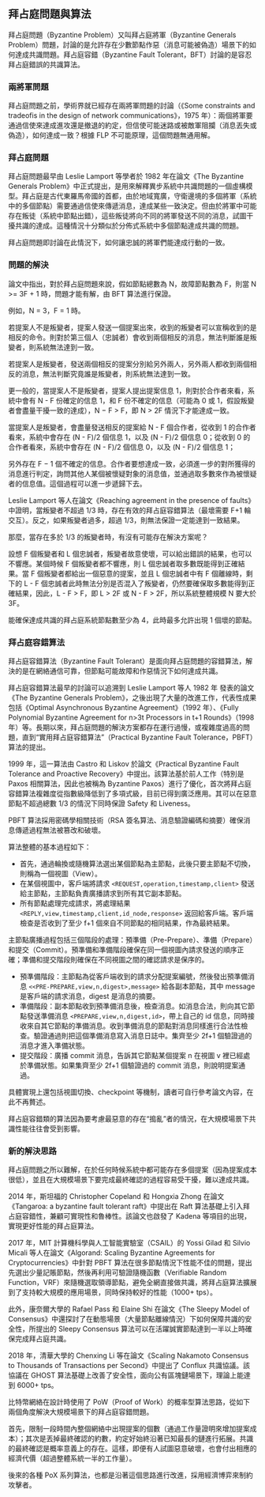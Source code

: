 ## 拜占庭問題與算法

拜占庭問題（Byzantine Problem）又叫拜占庭將軍（Byzantine Generals Problem）問題，討論的是允許存在少數節點作惡（消息可能被偽造）場景下的如何達成共識問題。拜占庭容錯（Byzantine Fault Tolerant，BFT）討論的是容忍拜占庭錯誤的共識算法。

### 兩將軍問題

拜占庭問題之前，學術界就已經存在兩將軍問題的討論（《Some constraints and tradeofis in the design of network communications》，1975 年）：兩個將軍要通過信使來達成進攻還是撤退的約定，但信使可能迷路或被敵軍阻攔（消息丟失或偽造），如何達成一致？根據 FLP 不可能原理，這個問題無通用解。

### 拜占庭問題

拜占庭問題最早由 Leslie Lamport 等學者於 1982 年在論文《The Byzantine Generals Problem》中正式提出，是用來解釋異步系統中共識問題的一個虛構模型。拜占庭是古代東羅馬帝國的首都，由於地域寬廣，守衛邊境的多個將軍（系統中的多個節點）需要通過信使來傳遞消息，達成某些一致決定。但由於將軍中可能存在叛徒（系統中節點出錯），這些叛徒將向不同的將軍發送不同的消息，試圖干擾共識的達成。這種情況十分類似於分佈式系統中多個節點達成共識的問題。

拜占庭問題即討論在此情況下，如何讓忠誠的將軍們能達成行動的一致。

### 問題的解決

論文中指出，對於拜占庭問題來說，假如節點總數為 N，故障節點數為 F，則當 N >= 3F + 1 時，問題才能有解，由 BFT 算法進行保證。

例如，N = 3，F = 1 時。

若提案人不是叛變者，提案人發送一個提案出來，收到的叛變者可以宣稱收到的是相反的命令。則對於第三個人（忠誠者）會收到兩個相反的消息，無法判斷誰是叛變者，則系統無法達到一致。

若提案人是叛變者，發送兩個相反的提案分別給另外兩人，另外兩人都收到兩個相反的消息，無法判斷究竟誰是叛變者，則系統無法達到一致。

更一般的，當提案人不是叛變者，提案人提出提案信息 1，則對於合作者來看，系統中會有 N - F 份確定的信息 1，和 F 份不確定的信息（可能為 0 或 1，假設叛變者會盡量干擾一致的達成），N − F > F，即 N > 2F 情況下才能達成一致。

當提案人是叛變者，會盡量發送相反的提案給 N - F 個合作者，從收到 1 的合作者看來，系統中會存在 (N - F)/2 個信息 1，以及 (N - F)/2 個信息 0；從收到 0 的合作者看來，系統中會存在 (N - F)/2 個信息 0，以及 (N - F)/2 個信息 1；

另外存在 F − 1 個不確定的信息。合作者要想達成一致，必須進一步的對所獲得的消息進行判定，詢問其他人某個被懷疑對象的消息值，並通過取多數來作為被懷疑者的信息值。這個過程可以進一步遞歸下去。

Leslie Lamport 等人在論文《Reaching agreement in the presence of faults》中證明，當叛變者不超過 1/3 時，存在有效的拜占庭容錯算法（最壞需要 F+1 輪交互）。反之，如果叛變者過多，超過 1/3，則無法保證一定能達到一致結果。

那麼，當存在多於 1/3 的叛變者時，有沒有可能存在解決方案呢？

設想 F 個叛變者和 L 個忠誠者，叛變者故意使壞，可以給出錯誤的結果，也可以不響應。某個時候 F 個叛變者都不響應，則 L 個忠誠者取多數既能得到正確結果。當 F 個叛變者都給出一個惡意的提案，並且 L 個忠誠者中有 F 個離線時，剩下的 L - F 個忠誠者此時無法分別是否混入了叛變者，仍然要確保取多數能得到正確結果，因此，L - F > F，即 L > 2F 或 N - F > 2F，所以系統整體規模 N 要大於 3F。

能確保達成共識的拜占庭系統節點數至少為 4，此時最多允許出現 1 個壞的節點。

### 拜占庭容錯算法

拜占庭容錯算法（Byzantine Fault Tolerant）是面向拜占庭問題的容錯算法，解決的是在網絡通信可靠，但節點可能故障和作惡情況下如何達成共識。

拜占庭容錯算法最早的討論可以追溯到 Leslie Lamport 等人 1982 年 發表的論文《The Byzantine Generals Problem》，之後出現了大量的改進工作，代表性成果包括《Optimal Asynchronous Byzantine Agreement》（1992 年）、《Fully Polynomial Byzantine Agreement for n>3t Processors in t+1 Rounds》（1998 年）等。長期以來，拜占庭問題的解決方案都存在運行過慢，或複雜度過高的問題，直到“實用拜占庭容錯算法”（Practical Byzantine Fault Tolerance，PBFT） 算法的提出。

1999 年，這一算法由 Castro 和 Liskov 於論文《Practical Byzantine Fault Tolerance and Proactive Recovery》中提出。該算法基於前人工作（特別是 Paxos 相關算法，因此也被稱為 Byzantine Paxos）進行了優化，首次將拜占庭容錯算法複雜度從指數級降低到了多項式級，目前已得到廣泛應用。其可以在惡意節點不超過總數 1/3 的情況下同時保證 Safety 和 Liveness。

PBFT 算法採用密碼學相關技術（RSA 簽名算法、消息驗證編碼和摘要）確保消息傳遞過程無法被篡改和破壞。

算法整體的基本過程如下：

* 首先，通過輪換或隨機算法選出某個節點為主節點，此後只要主節點不切換，則稱為一個視圖（View）。
* 在某個視圖中，客戶端將請求 `<REQUEST,operation,timestamp,client>` 發送給主節點，主節點負責廣播請求到所有其它副本節點。
* 所有節點處理完成請求，將處理結果 `<REPLY,view,timestamp,client,id_node,response>` 返回給客戶端。客戶端檢查是否收到了至少 f+1 個來自不同節點的相同結果，作為最終結果。

主節點廣播過程包括三個階段的處理：預準備（Pre-Prepare）、準備（Prepare）和提交（Commit）。預準備和準備階段確保在同一個視圖內請求發送的順序正確；準備和提交階段則確保在不同視圖之間的確認請求是保序的。

* 預準備階段：主節點為從客戶端收到的請求分配提案編號，然後發出預準備消息 `<<PRE-PREPARE,view,n,digest>,message>` 給各副本節點，其中 message 是客戶端的請求消息，digest 是消息的摘要。
* 準備階段：副本節點收到預準備消息後，檢查消息。如消息合法，則向其它節點發送準備消息 `<PREPARE,view,n,digest,id>`，帶上自己的 id 信息，同時接收來自其它節點的準備消息。收到準備消息的節點對消息同樣進行合法性檢查。驗證通過則把這個準備消息寫入消息日誌中。集齊至少 2f+1 個驗證過的消息才進入準備狀態。
* 提交階段：廣播 commit 消息，告訴其它節點某個提案 n 在視圖 v 裡已經處於準備狀態。如果集齊至少 2f+1 個驗證過的 commit 消息，則說明提案通過。

具體實現上還包括視圖切換、checkpoint 等機制，讀者可自行參考論文內容，在此不再贅述。

拜占庭容錯類的算法因為要考慮最惡意的存在“搗亂”者的情況，在大規模場景下共識性能往往會受到影響。

### 新的解決思路

拜占庭問題之所以難解，在於任何時候系統中都可能存在多個提案（因為提案成本很低），並且在大規模場景下要完成最終確認的過程容易受干擾，難以達成共識。

2014 年，斯坦福的 Christopher Copeland 和 Hongxia Zhong 在論文《Tangaroa: a byzantine fault tolerant raft》中提出在 Raft 算法基礎上引入拜占庭容錯性，兼顧可實現性和魯棒性。該論文也啟發了 Kadena 等項目的出現，實現更好性能的拜占庭算法。

2017 年，MIT 計算機科學與人工智能實驗室（CSAIL）的 Yossi Gilad 和 Silvio Micali 等人在論文《Algorand: Scaling Byzantine Agreements for Cryptocurrencies》中針對 PBFT 算法在很多節點情況下性能不佳的問題，提出先選出少量記賬節點，然後再利用可驗證隨機函數（Verifiable Random Function，VRF）來隨機選取領導節點，避免全網直接做共識，將拜占庭算法擴展到了支持較大規模的應用場景，同時保持較好的性能（1000+ tps）。

此外，康奈爾大學的 Rafael Pass 和 Elaine Shi 在論文《The Sleepy Model of Consensus》中還探討了在動態場景（大量節點離線情況）下如何保障共識的安全性，所提出的 Sleepy Consensus 算法可以在活躍誠實節點達到一半以上時確保完成拜占庭共識。

2018 年，清華大學的 Chenxing Li 等在論文《Scaling Nakamoto Consensus to Thousands of Transactions per Second》中提出了 Conflux 共識協議。該協議在 GHOST 算法基礎上改善了安全性，面向公有區塊鏈場景下，理論上能達到 6000+ tps。

比特幣網絡在設計時使用了 PoW（Proof of Work）的概率型算法思路，從如下兩個角度解決大規模場景下的拜占庭容錯問題。

首先，限制一段時間內整個網絡中出現提案的個數（通過工作量證明來增加提案成本）；其次是丟掉最終確認的約數，約定好始終沿著已知最長的鏈進行拓展。共識的最終確認是概率意義上的存在。這樣，即便有人試圖惡意破壞，也會付出相應的經濟代價（超過整體系統一半的工作量）。

後來的各種 PoX 系列算法，也都是沿著這個思路進行改進，採用經濟博弈來制約攻擊者。

